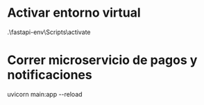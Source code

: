 # Activar entorno virtual
.\fastapi-env\Scripts\activate

# Correr microservicio de pagos y notificaciones
uvicorn main:app --reload